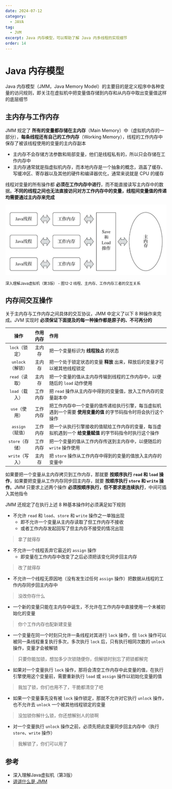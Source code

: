 ```yaml
---
date: 2024-07-12
category:
  - JAVA
tag:
  - JVM
excerpt: Java 内存模型，可以帮助了解 Java 内多线程的实现细节
order: 14
---
```


# Java 内存模型

Java 内存模型（JMM，Java Memory Model）的主要目的是定义程序中各种变量的访问规则，即关注在虚拟机中把变量值存储到内存和从内存中取出变量值这样的底层细节

## 主内存与工作内存

JMM 规定了 **所有的变量都存储在主内存**（Main Memory）中（虚拟机内存的一部分），**每条线程还有自己的工作内存**（Working Memory），线程的工作内存中保存了被该线程使用的变量的主内存副本

- 主内存不会存储方法参数和局部变量，他们是线程私有的，所以只会存储在工作内存中
- 主内存通常就是指虚拟机内存，而本地内存是一个抽象的概念，涵盖了缓存、写缓冲区、寄存器以及其他的硬件和编译器优化，通常来说就是 CPU 的缓存

线程对变量的所有操作都 **必须在工作内存中进行**，而不能直接读写主内存中的数据。**不同的线程之间也无法直接访问对方工作内存中的变量，线程间变量值的传递均需要通过主内存来完成**

![](./md.assets/main_working.png)

<small>深入理解Java虚拟机（第3版） - 图12-2 线程、主内存、工作内存三者的交互关系</small>

## 内存间交互操作

关于主内存与工作内存之间具体的交互协议，JMM 中定义了以下 8 种操作来完成。JVM 实现时 **必须保证下面提及的每一种操作都是原子的、不可再分的**

| 操作 | 作用内存 | 作用 |
| :-: |:-: |:- |
| `lock`（锁定） | 主内存 | 把一个变量标识为 **线程独占** 的状态 |
| `unlock`（解锁） | 主内存 | 把一个处于锁定状态的变量 **释放** 出来，释放后的变量才可以被其他线程锁定 |
| `read`（读取） | 主内存 | 把一个变量的值从主内存传输到线程的工作内存中，以便随后的 `load` 动作使用 |
| `load`（载入） | 工作内存 | 把 `read` 操作从主内存中得到的变量值，放入工作内存的变量副本中 |
| `use`（使用） | 工作内存 | 把工作内存中一个变量的值传递给执行引擎，每当虚拟机遇到一个需要 **使用变量的值** 的字节码指令时将会执行这个操作 |
| `assign`（赋值） | 工作内存 | 把一个从执行引擎接收的值赋给工作内存的变量，每当虚拟机遇到一个 **给变量赋值** 的字节码指令时执行这个操作 |
| `store`（存储） | 工作内存 | 把一个变量的值从工作内存传送到主内存中，以便随后的 `write` 操作使用 |
| `write`（写入） | 主内存 | 把 `store` 操作从工作内存中得到的变量的值放入主内存的变量中 |

如果要把一个变量从主内存拷贝到工作内存，那就要 **按顺序执行 `read` 和 `load` 操作**，如果要把变量从工作内存同步回主内存，就要 **按顺序执行 `store` 和 `write` 操作**。JMM 只要求上述两个操作 **必须按顺序执行，但不要求是连续执行**，中间可插入其他指令

JMM 还规定了在执行上述 8 种基本操作时必须满足如下规则

- 不允许 `read` 和 `load`、`store` 和 `write` 操作之一单独出现
  - 即不允许一个变量从主内存读取了但工作内存不接收
  - 或者工作内存发起回写了但主内存不接受的情况出现

> 拿了就得存

- 不允许一个线程丢弃它最近的 `assign` 操作
  - 即变量在工作内存中改变了之后必须把该变化同步回主内存

> 改了就得存

- 不允许一个线程无原因地（没有发生过任何 `assign` 操作）把数据从线程的工作内存同步回主内存中

> 没改你存什么

- 一个新的变量只能在主内存中诞生，不允许在工作内存中直接使用一个未被初始化的变量

> 你个工作内存也配新建变量

- 一个变量在同一个时刻只允许一条线程对其进行 `lock` 操作，但 `lock` 操作可以被同一条线程重复执行多次，多次执行 `lock` 后，只有执行相同次数的 `unlock` 操作，变量才会被解锁

> 只要你能加锁，想加多少次锁随便你，但解锁时别忘了把锁都解完

- 如果对一个变量执行 `lock` 操作，那将会清空工作内存中此变量的值，在执行引擎使用这个变量前，需要重新执行 `load` 或 `assign` 操作以初始化变量的值

> 我加了锁，你们也用不了，干脆都清空了吧

- 如果一个变量事先没有被 `lock` 操作锁定，那就不允许对它执行 `unlock` 操作，也不允许去 `unlock` 一个被其他线程锁定的变量

> 没加锁你解什么锁，你还想解别人的锁啊

- 对一个变量执行 `unlock` 操作之前，必须先把此变量同步回主内存中（执行 `store`、`write` 操作）

> 我解锁了，你们可以用了

## 参考

- 深入理解Java虚拟机（第3版）
- [讲讲什么是 JMM](https://www.cnblogs.com/shoshana-kong/p/16741851.html)

